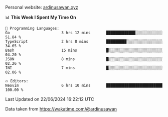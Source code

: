 Personal website: [ardinusawan.xyz](https://ardinusawan.xyz)

<!--START_SECTION:waka-->
📊 **This Week I Spent My Time On** 

```text
💬 Programming Languages: 
Go                       3 hrs 12 mins       █████████████░░░░░░░░░░░░   51.84 % 
TypeScript               2 hrs 8 mins        █████████░░░░░░░░░░░░░░░░   34.65 % 
Bash                     15 mins             █░░░░░░░░░░░░░░░░░░░░░░░░   04.20 % 
JSON                     8 mins              █░░░░░░░░░░░░░░░░░░░░░░░░   02.26 % 
INI                      7 mins              █░░░░░░░░░░░░░░░░░░░░░░░░   02.06 % 

🔥 Editors: 
Neovim                   6 hrs 10 mins       █████████████████████████   100.00 % 
```


 Last Updated on 22/06/2024 16:22:12 UTC
<!--END_SECTION:waka-->
Data taken from https://wakatime.com/@ardinusawan
